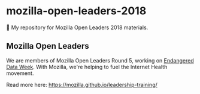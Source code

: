 # mozilla-open-leaders-2018

👋 My repository for Mozilla Open Leaders 2018 materials.

## Mozilla Open Leaders

We are members of Mozilla Open Leaders Round 5, working on [Endangered Data
Week](http://endangereddataweek.org). With Mozilla, we're helping to fuel the
Internet Health movement.

Read more here: <https://mozilla.github.io/leadership-training/>
